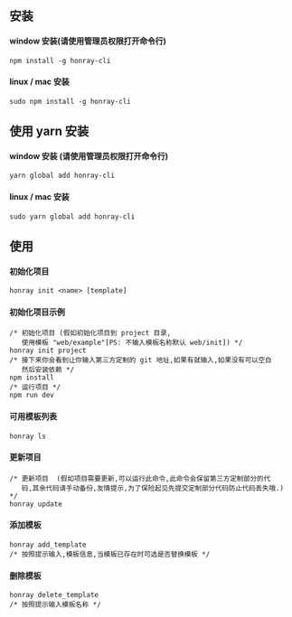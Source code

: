 ## 安装

#### window 安装(请使用管理员权限打开命令行)
```
npm install -g honray-cli
```
#### linux / mac 安装
```
sudo npm install -g honray-cli
```

## 使用 yarn 安装
#### window 安装 (请使用管理员权限打开命令行)
```
yarn global add honray-cli
```
#### linux / mac 安装
```
sudo yarn global add honray-cli
```

## 使用
#### 初始化项目
```
honray init <name> [template]
```
#### 初始化项目示例
```
/* 初始化项目 (假如初始化项目到 project 目录, 
   使用模板 "web/example"[PS: 不输入模板名称默认 web/init]) */
honray init project
/* 接下来你会看到让你输入第三方定制的 git 地址,如果有就输入,如果没有可以空白
   然后安装依赖 */
npm install
/* 运行项目 */
npm run dev
```
#### 可用模板列表
```
honray ls
```
#### 更新项目
```
/* 更新项目  (假如项目需要更新,可以运行此命令,此命令会保留第三方定制部分的代
   码,其余代码请手动备份,友情提示,为了保险起见先提交定制部分代码防止代码丢失哦.) */
honray update
```
#### 添加模板
```
honray add_template
/* 按照提示输入,模板信息,当模板已存在时可选是否替换模板 */
```
#### 删除模板
```
honray delete_template
/* 按照提示输入模板名称 */
```
